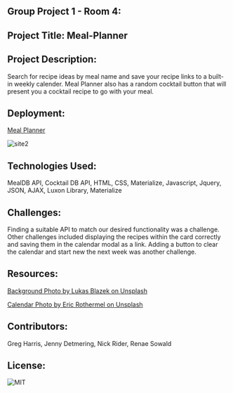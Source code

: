 ## Group Project 1 - Room 4:
## Project Title: Meal-Planner

## Project Description:
Search for recipe ideas by meal name and save your recipe links to a built-in weekly calender. Meal Planner also has a
random cocktail button that will present you a cocktail recipe to go with your meal.

## Deployment:

<a href="https://rsowald.github.io/GroupProject-FoodPlanner/">Meal Planner<a>


![site2](/assets/site2.PNG)


## Technologies Used:
MealDB API, Cocktail DB API, HTML, CSS, Materialize, Javascript, Jquery, JSON, AJAX, Luxon Library,
Materialize


## Challenges:
Finding a suitable API to match our desired functionality was a challenge. Other challenges included
displaying the recipes within the card correctly and saving them in the calendar modal as a link. Adding
a button to clear the calendar and start new the next week was another challenge.

## Resources:
<a href="https://unsplash.com/@goumbik?utm_source=unsplash&utm_medium=referral&utm_content=creditCopyText/">Background Photo by Lukas Blazek on Unsplash<a>

<a href="https://unsplash.com/@erothermel?utm_source=unsplash&utm_medium=referral&utm_content=creditCopyText/">Calendar Photo by Eric Rothermel on Unsplash</a>

## Contributors:
Greg Harris, Jenny Detmering, Nick Rider, Renae Sowald

## License:
![MIT](LICENSE)